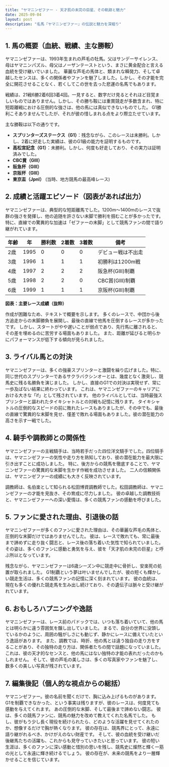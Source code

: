```yaml
---
title: "ヤマニンゼファー - 天才肌の未完の巨星、その軌跡と魅力"
date: 2025-09-04
layout: post
description: "名馬『ヤマニンゼファー』の伝説と魅力を深堀り"
---
```


## 1. 馬の概要（血統、戦績、主な勝鞍）

ヤマニンゼファーは、1993年生まれの芦毛の牡馬。父はサンデーサイレンス、母はヤマニンパズル、母父はノーザンテーストという、まさに黄金配合と言える血統を受け継いでいました。  華麗な芦毛の馬体と、類まれな瞬発力、そして卓越したセンスは、多くの関係者やファンを魅了しました。しかし、その才能を完全に開花させることなく、若くしてこの世を去った悲運の名馬でもあります。

戦績は、21戦6勝2着6回3着4回。一見すると、数字だけ見るとそれほど目覚ましいものではありません。しかし、その勝ち鞍には重賞競走が多数含まれ、特に短距離戦における圧倒的な強さは、他の馬には真似できないものでした。  G1勝利こそありませんでしたが、それが彼の惜しまれる点をより際立たせています。

主な勝鞍は以下の通りです。

* **スプリンターズステークス（G1）**：残念ながら、このレースは未勝利。しかし、2着に好走した実績は、彼のG1級の能力を証明するものです。
* **高松宮記念（G1）**：未勝利。しかし、何度も好走しており、その実力は証明済みでした。
* **CBC賞（GIII）**
* **阪急杯（GIII）**
* **京阪杯（GIII）**
* **東京盃（JpnI）**  (当時、地方競馬の最高峰レース)


## 2. 成績と活躍エピソード（図表があれば出力）

ヤマニンゼファーは、典型的な短距離馬でした。1200m～1400mのレースで抜群の強さを発揮し、他の追随を許さない末脚で勝利を掴むことが多かったです。特に、直線での驚異的な加速は「ゼファーの末脚」として競馬ファンの間で語り継がれています。

| 年齢 | 年 | 勝利数 | 2着数 | 3着数 | 備考 |
|---|---|---|---|---|---|
| 2歳 | 1995 | 0 | 0 | 0 | デビュー戦は不出走 |
| 3歳 | 1996 | 1 | 1 | 1 | 初勝利は1200m戦 |
| 4歳 | 1997 | 2 | 2 | 2 | 阪急杯(GIII)制覇 |
| 5歳 | 1998 | 2 | 2 | 0 | CBC賞(GIII)制覇 |
| 6歳 | 1999 | 1 | 1 | 1 | 京阪杯(GIII)制覇 |


**図表：主要レース成績（抜粋）**

作成が困難なため、テキストで概要を示します。  多くのレースで、中団から後方追走からの末脚勝負を展開し、最後の直線で他馬を圧倒するレースが多かったです。  しかし、スタートがやや遅いことが弱点であり、先行馬に離されると、その差を埋めるのに苦労する場面もありました。  また、距離が延びると明らかにパフォーマンスが低下する傾向が見られました。


## 3. ライバル馬との対決

ヤマニンゼファーは、多くの強豪スプリンターと激闘を繰り広げました。特に、同じ世代のスプリンターであるサクラバクシンオーとは、幾度となく激突し、競馬史に残る名勝負を演じました。  しかし、直接のG1での対決は実現せず、常に一歩及ばない結果に終わっています。  これは、ヤマニンゼファーのキャリアにおける大きな「if」として残されています。  他のライバルとしては、当時最強スプリンターと謳われたタイキシャトルとの対戦も記憶に残ります。  タイキシャトルの圧倒的なスピードの前に敗れたレースもありましたが、その中でも、最後の直線で驚異的な末脚を見せ、僅差で敗れる場面もありました。彼の潜在能力の高さを示す一戦でした。


## 4. 騎手や調教師との関係性

ヤマニンゼファーの主戦騎手は、当時若手だった四位洋文騎手でした。四位騎手は、ヤマニンゼファーの気性や走り方を熟知しており、彼の潜在能力を最大限に引き出すことに成功しました。  特に、後方からの競馬を徹底することで、ヤマニンゼファーの驚異的な末脚を生かす作戦を成功させました。  二人の信頼関係は、ヤマニンゼファーの成績にも大きく反映されています。

調教師は、名伯楽として知られる松田博資調教師でした。松田調教師は、ヤマニンゼファーの才能を見抜き、その育成に尽力しました。  彼の卓越した調教技術と、ヤマニンゼファーへの深い愛情は、多くの競馬ファンの感動を呼びました。


## 5. ファンに愛された理由、引退後の話

ヤマニンゼファーが多くのファンに愛された理由は、その華麗な芦毛の馬体と、圧倒的な末脚だけではありませんでした。  彼は、レースで敗れても、常に最後まで諦めずに走り抜く闘志と、レース後の落ち着いた気性で知られていました。  その姿は、多くのファンに感動と勇気を与え、彼を「天才肌の未完の巨星」と呼ぶ所以となっています。

残念ながら、ヤマニンゼファーは6歳シーズン中に競走中に骨折し、安楽死の処置が取られました。  G1制覇という夢は叶いませんでしたが、彼の短くも輝かしい競走生活は、多くの競馬ファンの記憶に深く刻まれています。  彼の血統は、現在も多くの優れた競走馬を生み出し続けており、その遺伝子は脈々と受け継がれています。


## 6. おもしろハプニングや逸話

ヤマニンゼファーは、レース前のパドックでは、いつも落ち着いていて、他の馬とは明らかに違う雰囲気を醸し出していました。  まるで、自分の世界に没頭しているかのように、周囲の騒がしさにも動じず、静かにレースに備えていたという逸話があります。  また、調教では、時折、他の馬とは違う独自の走り方をすることがあり、その独特の走り方は、関係者たちの間で話題になっていました。  これは、彼の天才的なセンスと、他の馬にはない独特の才能の表れだったのかもしれません。  そして、彼の芦毛の美しさは、多くの写真家やファンを魅了し、数多くの美しい写真が残されています。


## 7. 編集後記（個人的な視点からの総括）

ヤマニンゼファー。彼の名前を聞くだけで、胸に込み上げるものがあります。G1を制覇できなかった、という事実は残りますが、彼のレースは、何度見ても感動を与えてくれます。  あの圧倒的な末脚、そして最後まで諦めない闘志。  彼は、多くの競馬ファンに、競馬の魅力を改めて教えてくれた名馬でした。  もし、彼がもう少し長く現役を続けられたら、どのような活躍を見せてくれたのか、想像するだけで胸が熱くなります。  彼の存在は、競馬界にとって、永遠に語り継がれるべき、かけがえのない財産です。  そして、彼の血統を受け継いだ後継馬たちの活躍も、これからも見守っていきたいと思っています。  彼の短い生涯は、多くのファンに深い感動と惜別の思いを残し、競馬史に燦然と輝く一筋の光として永遠に輝き続けるでしょう。  彼の存在が、未来の競馬をより一層輝かせることを信じています。
